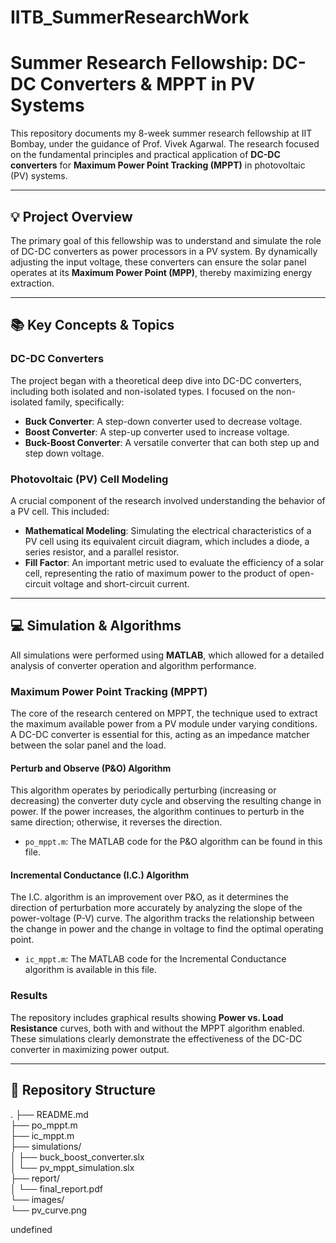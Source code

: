 # IITB_SummerResearchWork
# Summer Research Fellowship: DC-DC Converters & MPPT in PV Systems

This repository documents my 8-week summer research fellowship at IIT Bombay, under the guidance of Prof. Vivek Agarwal. The research focused on the fundamental principles and practical application of **DC-DC converters** for **Maximum Power Point Tracking (MPPT)** in photovoltaic (PV) systems.

---

## 💡 Project Overview
The primary goal of this fellowship was to understand and simulate the role of DC-DC converters as power processors in a PV system. By dynamically adjusting the input voltage, these converters can ensure the solar panel operates at its **Maximum Power Point (MPP)**, thereby maximizing energy extraction.

---

## 📚 Key Concepts & Topics

### DC-DC Converters
The project began with a theoretical deep dive into DC-DC converters, including both isolated and non-isolated types. I focused on the non-isolated family, specifically:
* **Buck Converter**: A step-down converter used to decrease voltage.
* **Boost Converter**: A step-up converter used to increase voltage.
* **Buck-Boost Converter**: A versatile converter that can both step up and step down voltage.

### Photovoltaic (PV) Cell Modeling
A crucial component of the research involved understanding the behavior of a PV cell. This included:
* **Mathematical Modeling**: Simulating the electrical characteristics of a PV cell using its equivalent circuit diagram, which includes a diode, a series resistor, and a parallel resistor.
* **Fill Factor**: An important metric used to evaluate the efficiency of a solar cell, representing the ratio of maximum power to the product of open-circuit voltage and short-circuit current.

---

## 💻 Simulation & Algorithms

All simulations were performed using **MATLAB**, which allowed for a detailed analysis of converter operation and algorithm performance.

### Maximum Power Point Tracking (MPPT)
The core of the research centered on MPPT, the technique used to extract the maximum available power from a PV module under varying conditions. A DC-DC converter is essential for this, acting as an impedance matcher between the solar panel and the load.

#### **Perturb and Observe (P&O) Algorithm**
This algorithm operates by periodically perturbing (increasing or decreasing) the converter duty cycle and observing the resulting change in power. If the power increases, the algorithm continues to perturb in the same direction; otherwise, it reverses the direction.
* `po_mppt.m`: The MATLAB code for the P&O algorithm can be found in this file.

#### **Incremental Conductance (I.C.) Algorithm**
The I.C. algorithm is an improvement over P&O, as it determines the direction of perturbation more accurately by analyzing the slope of the power-voltage (P-V) curve. The algorithm tracks the relationship between the change in power and the change in voltage to find the optimal operating point.
* `ic_mppt.m`: The MATLAB code for the Incremental Conductance algorithm is available in this file.

### Results
The repository includes graphical results showing **Power vs. Load Resistance** curves, both with and without the MPPT algorithm enabled. These simulations clearly demonstrate the effectiveness of the DC-DC converter in maximizing power output.

---

## 📂 Repository Structure
.
├── README.md                     
├── po_mppt.m                     
├── ic_mppt.m                     
├── simulations/                   
│   ├── buck_boost_converter.slx   
│   └── pv_mppt_simulation.slx     
├── report/                        
│   └── final_report.pdf           
└── images/                        
└── pv_curve.png              


undefined
